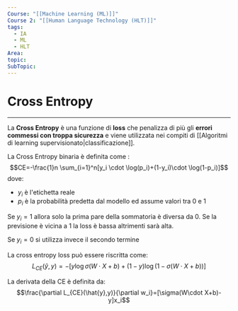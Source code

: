 ```yaml
---
Course: "[[Machine Learning (ML)]]"
Course 2: "[[Human Language Technology (HLT)]]"
tags:
  - IA
  - ML
  - HLT
Area: 
topic: 
SubTopic:
---
```

# Cross Entropy
---
La **Cross Entropy** è una funzione di **loss** che penalizza di più gli **errori commessi con troppa sicurezza** e viene utilizzata nei compiti di [[Algoritmi di learning supervisionato|classificazione]].

La Cross Entropy binaria è definita come :
$$CE=-\frac{1}n \sum_{i=1}^n[y_i \cdot \log(p_i)+(1-y_i)\cdot \log(1-p_i)]$$
dove:
- $y_i$ è l'etichetta reale
- $p_i$ è la probabilità predetta dal modello ed assume valori tra 0 e 1

Se $y_i=1$ allora solo la prima pare della sommatoria è diversa da 0. Se la previsione è vicina a 1 la loss è bassa altrimenti sarà alta.

Se $y_i=0$ si utilizza invece il secondo termine 

La cross entropy loss può essere riscritta come:
$$L_{CE}(\hat{y},y)=-[y\log \sigma(W\cdot X+b)+(1-y)\log(1-\sigma(W\cdot X+b))]$$

La derivata della CE è definita da:
$$\frac{\partial L_{CE}(\hat{y},y)}{\partial w_i}=[\sigma(W\cdot X+b)-y]x_i$$
